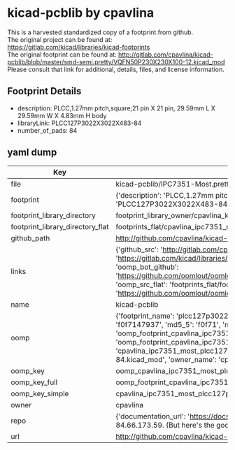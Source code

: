 # kicad-pcblib by cpavlina  
This is a harvested standardized copy of a footprint from github.  
The original project can be found at:  
https://gitlab.com/kicad/libraries/kicad-footprints  
The original footprint can be found at:
http://gitlab.com/cpavlina/kicad-pcblib/blob/master/smd-semi.pretty/VQFN50P230X230X100-12.kicad_mod
Please consult that link for additional, details, files, and license information.  
## Footprint Details
* description: PLCC,1.27mm pitch,square;21 pin X 21 pin, 29.59mm L X 29.59mm W X 4.83mm H body  
* libraryLink: PLCC127P3022X3022X483-84  
* number_of_pads: 84  
## yaml dump  
| Key | Value |  
| --- | --- |  
| file | kicad-pcblib/IPC7351-Most.pretty/PLCC127P3022X3022X483-84.kicad_mod |  
| footprint | {'description': 'PLCC,1.27mm pitch,square;21 pin X 21 pin, 29.59mm L X 29.59mm W X 4.83mm H body', 'libraryLink': 'PLCC127P3022X3022X483-84', 'number_of_pads': 84} |  
| footprint_library_directory | footprint_library_owner/cpavlina_kicad-pcblib |  
| footprint_library_directory_flat | footprints_flat/cpavlina_ipc7351_most_plcc127p3022x3022x483_84/working |  
| github_path | http://github.com/cpavlina/kicad-pcblib/blob/master/IPC7351-Most.pretty/PLCC127P3022X3022X483-84.kicad_mod |  
| links | {'github_src': 'http://gitlab.com/cpavlina/kicad-pcblib/blob/master/smd-semi.pretty/VQFN50P230X230X100-12.kicad_mod', 'github_src_repo': 'https://gitlab.com/kicad/libraries/kicad-footprints', 'oomp_bot': 'footprints/cpavlina_ipc7351_most_plcc127p3022x3022x483_84/working', 'oomp_bot_github': 'https://github.com/oomlout/oomlout_oomp_footprint_bot/tree/main/footprints/cpavlina_ipc7351_most_plcc127p3022x3022x483_84/working', 'oomp_src_flat': 'footprints_flat/footprints_flat/cpavlina_ipc7351_most_plcc127p3022x3022x483_84/working', 'oomp_src_flat_github': 'https://github.com/oomlout/oomlout_oomp_footprint_src/tree/main/footprints_flat/cpavlina_ipc7351_most_plcc127p3022x3022x483_84/working'} |  
| name | kicad-pcblib |  
| oomp | {'footprint_name': 'plcc127p3022x3022x483_84', 'library_name': 'ipc7351_most', 'md5': 'f0f714793754cde2dea8a2553b687e00', 'md5_10': 'f0f7147937', 'md5_5': 'f0f71', 'md5_6': 'f0f714', 'oomp_key': 'oomp_cpavlina_ipc7351_most_plcc127p3022x3022x483_84', 'oomp_key_extra': 'oomp_footprint_cpavlina_ipc7351_most_plcc127p3022x3022x483_84', 'oomp_key_full': 'oomp_footprint_cpavlina_ipc7351_most_plcc127p3022x3022x483_84_f0f714', 'oomp_key_simple': 'cpavlina_ipc7351_most_plcc127p3022x3022x483_84', 'original_filename': 'kicad-pcblib/IPC7351-Most.pretty/PLCC127P3022X3022X483-84.kicad_mod', 'owner_name': 'cpavlina'} |  
| oomp_key | oomp_cpavlina_ipc7351_most_plcc127p3022x3022x483_84 |  
| oomp_key_full | oomp_footprint_cpavlina_ipc7351_most_plcc127p3022x3022x483_84 |  
| oomp_key_simple | cpavlina_ipc7351_most_plcc127p3022x3022x483_84 |  
| owner | cpavlina |  
| repo | {'documentation_url': 'https://docs.github.com/rest/overview/resources-in-the-rest-api#rate-limiting', 'message': "API rate limit exceeded for 84.66.173.59. (But here's the good news: Authenticated requests get a higher rate limit. Check out the documentation for more details.)"} |  
| url | http://github.com/cpavlina/kicad-pcblib |  

